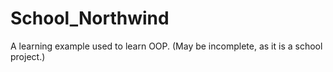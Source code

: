# School_Northwind
A learning example used to learn OOP. (May be incomplete, as it is a school project.)
